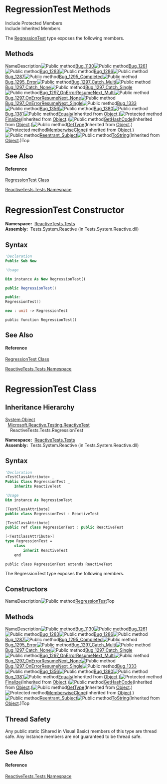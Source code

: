 # RegressionTest Methods

Include Protected Members  
Include Inherited Members

The [RegressionTest](RegressionTest\RegressionTest.md) type exposes the following members.

## Methods

NameDescription![Public method](images\Hh303103.pubmethod(en-us,VS.103).gif "Public method")[Bug\_1130](Bug\RegressionTest.Bug_1130.md)![Public method](images\Hh303103.pubmethod(en-us,VS.103).gif "Public method")[Bug\_1261](Bug\RegressionTest.Bug_1261.md)![Public method](images\Hh303103.pubmethod(en-us,VS.103).gif "Public method")[Bug\_1283](Bug\RegressionTest.Bug_1283.md)![Public method](images\Hh303103.pubmethod(en-us,VS.103).gif "Public method")[Bug\_1286](Bug\RegressionTest.Bug_1286.md)![Public method](images\Hh303103.pubmethod(en-us,VS.103).gif "Public method")[Bug\_1287](Bug\RegressionTest.Bug_1287.md)![Public method](images\Hh303103.pubmethod(en-us,VS.103).gif "Public method")[Bug\_1295\_Completed](Bug\RegressionTest.Bug_1295_Completed.md)![Public method](images\Hh303103.pubmethod(en-us,VS.103).gif "Public method")[Bug\_1295\_Error](Bug\RegressionTest.Bug_1295_Error.md)![Public method](images\Hh303103.pubmethod(en-us,VS.103).gif "Public method")[Bug\_1297\_Catch\_Multi](Bug\RegressionTest.Bug_1297_Catch_Multi.md)![Public method](images\Hh303103.pubmethod(en-us,VS.103).gif "Public method")[Bug\_1297\_Catch\_None](Bug\RegressionTest.Bug_1297_Catch_None.md)![Public method](images\Hh303103.pubmethod(en-us,VS.103).gif "Public method")[Bug\_1297\_Catch\_Single](Bug\RegressionTest.Bug_1297_Catch_Single.md)![Public method](images\Hh303103.pubmethod(en-us,VS.103).gif "Public method")[Bug\_1297\_OnErrorResumeNext\_Multi](Bug\RegressionTest.Bug_1297_OnErrorResumeNext_Multi.md)![Public method](images\Hh303103.pubmethod(en-us,VS.103).gif "Public method")[Bug\_1297\_OnErrorResumeNext\_None](Bug\RegressionTest.Bug_1297_OnErrorResumeNext_None.md)![Public method](images\Hh303103.pubmethod(en-us,VS.103).gif "Public method")[Bug\_1297\_OnErrorResumeNext\_Single](Bug\RegressionTest.Bug_1297_OnErrorResumeNext_Single.md)![Public method](images\Hh303103.pubmethod(en-us,VS.103).gif "Public method")[Bug\_1333](Bug\RegressionTest.Bug_1333.md)![Public method](images\Hh303103.pubmethod(en-us,VS.103).gif "Public method")[Bug\_1356](Bug\RegressionTest.Bug_1356.md)![Public method](images\Hh303103.pubmethod(en-us,VS.103).gif "Public method")[Bug\_1380](Bug\RegressionTest.Bug_1380.md)![Public method](images\Hh303103.pubmethod(en-us,VS.103).gif "Public method")[Bug\_1381](Bug\RegressionTest.Bug_1381.md)![Public method](images\Hh303103.pubmethod(en-us,VS.103).gif "Public method")[Equals](https://msdn.microsoft.com/en-us/library/m:system.object.equals(system.object)(v=VS.103))(Inherited from [Object](https://msdn.microsoft.com/en-us/library/e5kfa45b).)![Protected method](images\Hh303103.protmethod(en-us,VS.103).gif "Protected method")[Finalize](https://msdn.microsoft.com/en-us/library/4k87zsw7)(Inherited from [Object](https://msdn.microsoft.com/en-us/library/e5kfa45b).)![Public method](images\Hh303103.pubmethod(en-us,VS.103).gif "Public method")[GetHashCode](https://msdn.microsoft.com/en-us/library/zdee4b3y)(Inherited from [Object](https://msdn.microsoft.com/en-us/library/e5kfa45b).)![Public method](images\Hh303103.pubmethod(en-us,VS.103).gif "Public method")[GetType](https://msdn.microsoft.com/en-us/library/dfwy45w9)(Inherited from [Object](https://msdn.microsoft.com/en-us/library/e5kfa45b).)![Protected method](images\Hh303103.protmethod(en-us,VS.103).gif "Protected method")[MemberwiseClone](https://msdn.microsoft.com/en-us/library/57ctke0a)(Inherited from [Object](https://msdn.microsoft.com/en-us/library/e5kfa45b).)![Public method](images\Hh303103.pubmethod(en-us,VS.103).gif "Public method")[Reentrant\_Subject](Reentrant\RegressionTest.Reentrant_Subject.md)![Public method](images\Hh303103.pubmethod(en-us,VS.103).gif "Public method")[ToString](https://msdn.microsoft.com/en-us/library/7bxwbwt2)(Inherited from [Object](https://msdn.microsoft.com/en-us/library/e5kfa45b).)Top

## See Also

#### Reference

[RegressionTest Class](RegressionTest\RegressionTest.md)

[ReactiveTests.Tests Namespace](ReactiveTests.Tests\ReactiveTests.Tests.md)

# RegressionTest Constructor

**Namespace:**  [ReactiveTests.Tests](ReactiveTests.Tests\ReactiveTests.Tests.md)  
**Assembly:**  Tests.System.Reactive (in Tests.System.Reactive.dll)

## Syntax

```vb
'Declaration
Public Sub New
```

```vb
'Usage

Dim instance As New RegressionTest()
```

```csharp
public RegressionTest()
```

```c++
public:
RegressionTest()
```

```fsharp
new : unit -> RegressionTest
```

```jscript
public function RegressionTest()
```

## See Also

#### Reference

[RegressionTest Class](RegressionTest\RegressionTest.md)

[ReactiveTests.Tests Namespace](ReactiveTests.Tests\ReactiveTests.Tests.md)

# RegressionTest Class

## Inheritance Hierarchy

[System.Object](https://msdn.microsoft.com/en-us/library/e5kfa45b)  
  [Microsoft.Reactive.Testing.ReactiveTest](ReactiveTest\ReactiveTest.md)  
    ReactiveTests.Tests.RegressionTest

**Namespace:**  [ReactiveTests.Tests](ReactiveTests.Tests\ReactiveTests.Tests.md)  
**Assembly:**  Tests.System.Reactive (in Tests.System.Reactive.dll)

## Syntax

```vb
'Declaration
<TestClassAttribute> _
Public Class RegressionTest _
    Inherits ReactiveTest
```

```vb
'Usage
Dim instance As RegressionTest
```

```csharp
[TestClassAttribute]
public class RegressionTest : ReactiveTest
```

```c++
[TestClassAttribute]
public ref class RegressionTest : public ReactiveTest
```

```fsharp
[<TestClassAttribute>]
type RegressionTest =  
    class
        inherit ReactiveTest
    end
```

```jscript
public class RegressionTest extends ReactiveTest
```

The RegressionTest type exposes the following members.

## Constructors

NameDescription![Public method](images\Hh303103.pubmethod(en-us,VS.103).gif "Public method")[RegressionTest](RegressionTest\RegressionTest.md)Top

## Methods

NameDescription![Public method](images\Hh303103.pubmethod(en-us,VS.103).gif "Public method")[Bug\_1130](Bug\RegressionTest.Bug_1130.md)![Public method](images\Hh303103.pubmethod(en-us,VS.103).gif "Public method")[Bug\_1261](Bug\RegressionTest.Bug_1261.md)![Public method](images\Hh303103.pubmethod(en-us,VS.103).gif "Public method")[Bug\_1283](Bug\RegressionTest.Bug_1283.md)![Public method](images\Hh303103.pubmethod(en-us,VS.103).gif "Public method")[Bug\_1286](Bug\RegressionTest.Bug_1286.md)![Public method](images\Hh303103.pubmethod(en-us,VS.103).gif "Public method")[Bug\_1287](Bug\RegressionTest.Bug_1287.md)![Public method](images\Hh303103.pubmethod(en-us,VS.103).gif "Public method")[Bug\_1295\_Completed](Bug\RegressionTest.Bug_1295_Completed.md)![Public method](images\Hh303103.pubmethod(en-us,VS.103).gif "Public method")[Bug\_1295\_Error](Bug\RegressionTest.Bug_1295_Error.md)![Public method](images\Hh303103.pubmethod(en-us,VS.103).gif "Public method")[Bug\_1297\_Catch\_Multi](Bug\RegressionTest.Bug_1297_Catch_Multi.md)![Public method](images\Hh303103.pubmethod(en-us,VS.103).gif "Public method")[Bug\_1297\_Catch\_None](Bug\RegressionTest.Bug_1297_Catch_None.md)![Public method](images\Hh303103.pubmethod(en-us,VS.103).gif "Public method")[Bug\_1297\_Catch\_Single](Bug\RegressionTest.Bug_1297_Catch_Single.md)![Public method](images\Hh303103.pubmethod(en-us,VS.103).gif "Public method")[Bug\_1297\_OnErrorResumeNext\_Multi](Bug\RegressionTest.Bug_1297_OnErrorResumeNext_Multi.md)![Public method](images\Hh303103.pubmethod(en-us,VS.103).gif "Public method")[Bug\_1297\_OnErrorResumeNext\_None](Bug\RegressionTest.Bug_1297_OnErrorResumeNext_None.md)![Public method](images\Hh303103.pubmethod(en-us,VS.103).gif "Public method")[Bug\_1297\_OnErrorResumeNext\_Single](Bug\RegressionTest.Bug_1297_OnErrorResumeNext_Single.md)![Public method](images\Hh303103.pubmethod(en-us,VS.103).gif "Public method")[Bug\_1333](Bug\RegressionTest.Bug_1333.md)![Public method](images\Hh303103.pubmethod(en-us,VS.103).gif "Public method")[Bug\_1356](Bug\RegressionTest.Bug_1356.md)![Public method](images\Hh303103.pubmethod(en-us,VS.103).gif "Public method")[Bug\_1380](Bug\RegressionTest.Bug_1380.md)![Public method](images\Hh303103.pubmethod(en-us,VS.103).gif "Public method")[Bug\_1381](Bug\RegressionTest.Bug_1381.md)![Public method](images\Hh303103.pubmethod(en-us,VS.103).gif "Public method")[Equals](https://msdn.microsoft.com/en-us/library/m:system.object.equals(system.object)(v=VS.103))(Inherited from [Object](https://msdn.microsoft.com/en-us/library/e5kfa45b).)![Protected method](images\Hh303103.protmethod(en-us,VS.103).gif "Protected method")[Finalize](https://msdn.microsoft.com/en-us/library/4k87zsw7)(Inherited from [Object](https://msdn.microsoft.com/en-us/library/e5kfa45b).)![Public method](images\Hh303103.pubmethod(en-us,VS.103).gif "Public method")[GetHashCode](https://msdn.microsoft.com/en-us/library/zdee4b3y)(Inherited from [Object](https://msdn.microsoft.com/en-us/library/e5kfa45b).)![Public method](images\Hh303103.pubmethod(en-us,VS.103).gif "Public method")[GetType](https://msdn.microsoft.com/en-us/library/dfwy45w9)(Inherited from [Object](https://msdn.microsoft.com/en-us/library/e5kfa45b).)![Protected method](images\Hh303103.protmethod(en-us,VS.103).gif "Protected method")[MemberwiseClone](https://msdn.microsoft.com/en-us/library/57ctke0a)(Inherited from [Object](https://msdn.microsoft.com/en-us/library/e5kfa45b).)![Public method](images\Hh303103.pubmethod(en-us,VS.103).gif "Public method")[Reentrant\_Subject](Reentrant\RegressionTest.Reentrant_Subject.md)![Public method](images\Hh303103.pubmethod(en-us,VS.103).gif "Public method")[ToString](https://msdn.microsoft.com/en-us/library/7bxwbwt2)(Inherited from [Object](https://msdn.microsoft.com/en-us/library/e5kfa45b).)Top

## Thread Safety

Any public static (Shared in Visual Basic) members of this type are thread safe. Any instance members are not guaranteed to be thread safe.

## See Also

#### Reference

[ReactiveTests.Tests Namespace](ReactiveTests.Tests\ReactiveTests.Tests.md)
